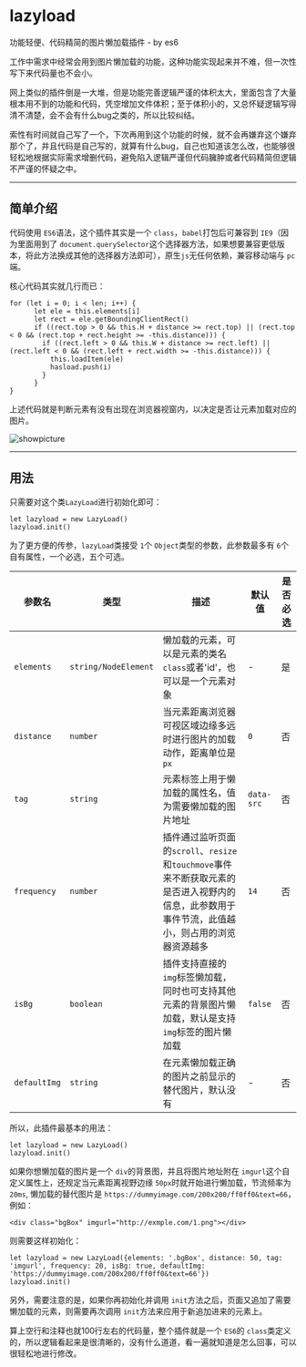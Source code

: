 # lazyload
功能轻便、代码精简的图片懒加载插件 - by es6

工作中需求中经常会用到图片懒加载的功能，这种功能实现起来并不难，但一次性写下来代码量也不会小。

网上类似的插件倒是一大堆，但是功能完善逻辑严谨的体积太大，里面包含了大量根本用不到的功能和代码，凭空增加文件体积；至于体积小的，又总怀疑逻辑写得清不清楚，会不会有什么bug之类的，所以比较纠结。

索性有时间就自己写了一个，下次再用到这个功能的时候，就不会再嫌弃这个嫌弃那个了，并且代码是自己写的，就算有什么bug，自己也知道该怎么改，也能够很轻松地根据实际需求增删代码，避免陷入逻辑严谨但代码臃肿或者代码精简但逻辑不严谨的怀疑之中。

---
## 简单介绍 

代码使用 `ES6`语法，这个插件其实是一个 `class`，`babel`打包后可兼容到 `IE9`（因为里面用到了 `document.querySelector`这个选择器方法，如果想要兼容更低版本，将此方法换成其他的选择器方法即可），原生`js`无任何依赖，兼容移动端与 `pc`端。

核心代码其实就几行而已：
```
for (let i = 0; i < len; i++) {
      let ele = this.elements[i]
      let rect = ele.getBoundingClientRect()
      if ((rect.top > 0 && this.H + distance >= rect.top) || (rect.top < 0 && (rect.top + rect.height >= -this.distance))) {
        if ((rect.left > 0 && this.W + distance >= rect.left) || (rect.left < 0 && (rect.left + rect.width >= -this.distance))) {
          this.loadItem(ele)
          hasload.push(i)
        }
      }
}
```

上述代码就是判断元素有没有出现在浏览器视窗内，以决定是否让元素加载对应的图片。

![showpicture](https://github.com/accforgit/lazyload/blob/master/lazyload.gif)

---

## 用法

只需要对这个类`LazyLoad`进行初始化即可：

```
let lazyload = new LazyLoad()
lazyload.init()
```

为了更方便的传参，`lazyLoad`类接受 `1`个 `Object`类型的参数，此参数最多有 `6`个自有属性，一个必选，五个可选。

|参数名|类型|描述|默认值|是否必选|
|---|---|---|---|---|
|`elements`|`string/NodeElement`|懒加载的元素，可以是元素的类名`class`或者'id'，也可以是一个元素对象|-|是|
|`distance`|`number`|当元素距离浏览器可视区域边缘多远时进行图片的加载动作，距离单位是`px`|`0`|否|
|`tag`|`string`|元素标签上用于懒加载的属性名，值为需要懒加载的图片地址|`data-src`|否|
|`frequency`|`number`|插件通过监听页面的`scroll`、`resize`和`touchmove`事件来不断获取元素的是否进入视野内的信息，此参数用于事件节流，此值越小，则占用的浏览器资源越多|`14`|否|
|`isBg`|`boolean`|插件支持直接的 `img`标签懒加载，同时也可支持其他元素的背景图片懒加载，默认是支持 `img`标签的图片懒加载|`false`|否|
|`defaultImg`|`string`|在元素懒加载正确的图片之前显示的替代图片，默认没有|-|否|


所以，此插件最基本的用法：

```
let lazyload = new LazyLoad()
lazyload.init()
```

如果你想懒加载的图片是一个 `div`的背景图，并且将图片地址附在 `imgurl`这个自定义属性上，还规定当元素距离视野边缘 `50px`时就开始进行懒加载，节流频率为 `20ms`, 懒加载的替代图片是 `https://dummyimage.com/200x200/ff0ff0&text=66`，例如：
```
<div class="bgBox" imgurl="http://exmple.com/1.png"></div>
```

则需要这样初始化：

```
let lazyload = new LazyLoad({elements: '.bgBox', distance: 50, tag: 'imgurl', frequency: 20, isBg: true, defaultImg: 'https://dummyimage.com/200x200/ff0ff0&text=66'})
lazyload.init()
```

另外，需要注意的是，如果你再初始化并调用 `init`方法之后，页面又追加了需要懒加载的元素，则需要再次调用 `init`方法来应用于新追加进来的元素上。

算上空行和注释也就100行左右的代码量，整个插件就是一个 `ES6`的 `class`类定义的，所以逻辑看起来是很清晰的，没有什么道道，看一遍就知道是怎么回事，可以很轻松地进行修改。

